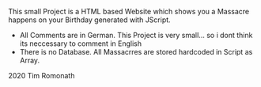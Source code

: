 This small Project is a HTML based Website which shows you a Massacre happens on your Birthday generated with JScript.

- All Comments are in German. This Project is very small... so i dont think its neccessary to comment in English 
- There is no Database. All Massacrres are stored hardcoded in Script as Array.

2020 Tim Romonath